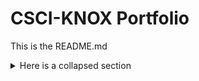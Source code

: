 # CSCI-KNOX Portfolio


This is the README.md


<details>
  <summary> Here is a collapsed section</summary>
  
* item 1
* [link to another page](Project-1.md)
* [link to another page](Project1.md)
* item 4
  
</details>
